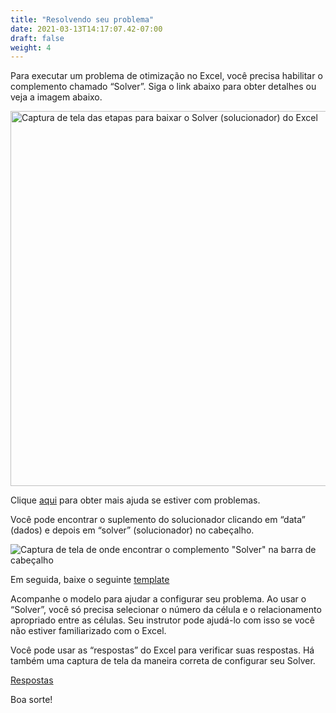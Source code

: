 ```yaml
---
title: "Resolvendo seu problema"
date: 2021-03-13T14:17:07.42-07:00
draft: false
weight: 4
---
```


Para executar um problema de otimização no Excel, você precisa habilitar o complemento chamado “Solver”. Siga o link abaixo para obter detalhes ou veja a imagem abaixo. 

 <img src= ../img/Download_Excel_solver.jpg alt="Captura de tela das etapas para baixar o Solver (solucionador) do Excel" width="800" height="600">

Clique [aqui](
https://support.microsoft.com/en-us/office/load-the-solver-add-in-in-excel-612926fc-d53b-46b4-872c-e24772f078ca) para obter mais ajuda se estiver com problemas.

Você pode encontrar o suplemento do solucionador clicando em “data” (dados) e depois em “solver” (solucionador) no cabeçalho.

![Captura de tela de onde encontrar o complemento "Solver" na barra de cabeçalho](../img/solver.jpg)

Em seguida, baixe o seguinte [template](../Cookie_Bakery_Optimization_Template.xlsx)

Acompanhe o modelo para ajudar a configurar seu problema. Ao usar o “Solver”, você só precisa selecionar o número da célula e o relacionamento apropriado entre as células. Seu instrutor pode ajudá-lo com isso se você não estiver familiarizado com o Excel.

Você pode usar as “respostas” do Excel para verificar suas respostas. Há também uma captura de tela da maneira correta de configurar seu Solver.

[Respostas](../Cookie_Bakery_Optimization_Answers.xlsx)

Boa sorte!

